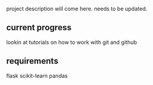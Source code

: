 project description will come here.
needs to be updated.

## current progress
lookin at tutorials on how to work with git and github

## requirements 
flask
scikit-learn
pandas